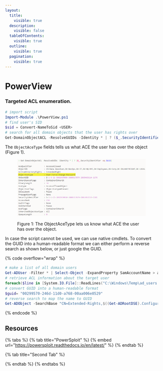```yaml
---
layout:
  title:
    visible: true
  description:
    visible: false
  tableOfContents:
    visible: true
  outline:
    visible: true
  pagination:
    visible: true
---
```


# PowerView

### Targeted ACL enumeration.

```powershell
# import script
Import-Module .\PowerView.ps1
# find user's SID
$sid = Convert-NameToSid <USER>
# search for all domain objects that the user has rights over
Get-DomainObjectACL -ResolveGUIDs -Identity * | ? ($_.SecurityIdentifier -eq $sid)
```

The `ObjectAceType` fields tells us what ACE the user has over the object (Figure 1).

<figure><img src="../../../.gitbook/assets/pv_objectacetype.png" alt=""><figcaption><p>Figure 1: The ObjectAceType lets us know what ACE the user has over the object.</p></figcaption></figure>

In case the script cannot be used, we can use native cmdlets. To convert the GUID into a human-readable format we can either perform a reverse search as shown below, or just google the GUID.

{% code overflow="wrap" %}
```powershell
# make a list of all domain users
Get-ADUser -Filter * | Select-Object -ExpandProperty SamAccountName > ad_users.txt
# retrieve ACL information about the target user
foreach($line in [System.IO.File]::ReadLines("C:\Windows\Temp\ad_users.txt")) {get-acl  "AD:\$(Get-ADUser $line)" | Select-Object Path -ExpandProperty Access | Where-Object {$_.IdentityReference -match '<DOMAIN>\\<USER>'}}
# convert GUID into a human-readable format
$guid= "00299570-246d-11d0-a768-00aa006e0529"
# reverse search to map the name to GUID
Get-ADObject -SearchBase "CN=Extended-Rights,$((Get-ADRootDSE).ConfigurationNamingContext)" -Filter {ObjectClass -like 'ControlAccessRight'} -Properties * |Select Name,DisplayName,DistinguishedName,rightsGuid| ?{$_.rightsGuid -eq $guid} | fl
```
{% endcode %}

## Resources

{% tabs %}
{% tab title="PowerSploit" %}
{% embed url="https://powersploit.readthedocs.io/en/latest/" %}
{% endtab %}

{% tab title="Second Tab" %}

{% endtab %}
{% endtabs %}
